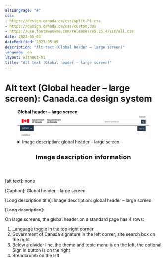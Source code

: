 ```yaml
---
altLangPage: "#"
css:
- https://design.canada.ca/css/split-h1.css
- https://design.canada.ca/css/custom.css
- https://use.fontawesome.com/releases/v5.15.4/css/all.css
date: 2023-05-03
dateModified: 2023-05-05
description: "Alt text (Global header – large screen)"
language: en
layout: without-h1
title: "Alt text (Global header – large screen)"
---
```

<h1 property="name" id="wb-cont" dir="ltr"><span class="stacked"><span>Alt text (Global header – large screen)</span>: <span>Canada.ca design system</span></span></h1>
<div class="row">
  <div class="col-md-8">
    <div class="pattern-demo mrgn-tp-lg">
      <figure>
        <figcaption><b>Global header – large screen</b></figcaption>
        <img src="./images/sign-in-desktop-en.jpg" class="img-responsive" alt="" />
        <details class="mrgn-tp-md">
          <summary class="wb-toggle small" data-toggle="{&quot;print&quot;:&quot;on&quot;}">Image description: global header – large screen</summary>
          <p class="mrgn-tp-lg">On large screens, the global header on a standard page has 4 rows:</p>
          <ol>
            <li>Language toggle in the top-right corner</li>
            <li>Government of Canada signature in the left corner, site search box on the right</li>
            <li>Below a divider line, the theme and topic menu is on the left, the optional Sign in button is on the right</li>
            <li>Breadcrumb on the left</li>
          </ol>
        </details>
      </figure>
    </div>
    <div class="panel panel-primary mrgn-tp-lg">
      <header class="panel-heading">
        <h2 class="panel-title">Image description information</h2>
      </header>
      <div class="panel-body small">
        <p class="mrgn-tp-lg">[alt text]: none</p>
        <p>[Caption]: Global header – large screen</p>
        <p>[Long description title]: Image description: global header – large screen</p>
        <p>[Long description]:</p>
        <p>On large screens, the global header on a standard page has 4 rows:</p>
        <ol>
          <li>Language toggle in the top-right corner</li>
          <li>Government of Canada signature in the left corner, site search box on the right</li>
          <li>Below a divider line, the theme and topic menu is on the left, the optional Sign in button is on the right</li>
          <li>Breadcrumb on the left</li>
        </ol>
      </div>
    </div>
  </div>
</div>
